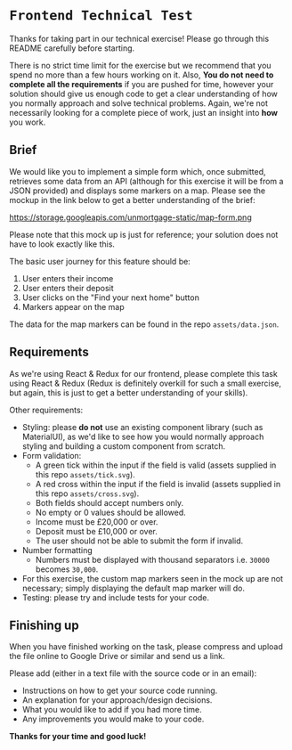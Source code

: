 # `Frontend Technical Test`

Thanks for taking part in our technical exercise! Please go through this README carefully before starting.

There is no strict time limit for the exercise but we recommend that you spend no more than a few hours working on it. Also, **You do not need to complete all the requirements** if you are pushed for time, however your solution should give us enough code to get a clear understanding of how you normally approach and solve technical problems. Again, we're not necessarily looking for a complete piece of work, just an insight into **how** you work.

## Brief

We would like you to implement a simple form which, once submitted, retrieves some data from an API (although for this exercise it will be from a JSON provided) and displays some markers on a map. Please see the mockup in the link below to get a better understanding of the brief:

https://storage.googleapis.com/unmortgage-static/map-form.png

Please note that this mock up is just for reference; your solution does not have to look exactly like this.

The basic user journey for this feature should be:

1. User enters their income
2. User enters their deposit
3. User clicks on the "Find your next home" button
4. Markers appear on the map

The data for the map markers can be found in the repo `assets/data.json`.

## Requirements

As we're using React & Redux for our frontend, please complete this task using React & Redux (Redux is definitely overkill for such a small exercise, but again, this is just to get a better understanding of your skills).

Other requirements:
* Styling: please **do not** use an existing component library (such as MaterialUI), as we'd like to see how you would normally approach styling and building a custom component from scratch.
* Form validation:
    * A green tick within the input if the field is valid (assets supplied in this repo `assets/tick.svg`).
    * A red cross within the input if the field is invalid (assets supplied in this repo `assets/cross.svg`).
    * Both fields should accept numbers only.
    * No empty or 0 values should be allowed.
    * Income must be £20,000 or over.
    * Deposit must be £10,000 or over.
    * The user should not be able to submit the form if invalid.
* Number formatting
    * Numbers must be displayed with thousand separators i.e. `30000` becomes `30,000`.
* For this exercise, the custom map markers seen in the mock up are not necessary; simply displaying the default map marker will do.
* Testing: please try and include tests for your code.

## Finishing up

When you have finished working on the task, please compress and upload the file online to Google Drive or similar and send us a link.

Please add (either in a text file with the source code or in an email):
* Instructions on how to get your source code running.
* An explanation for your approach/design decisions.
* What you would like to add if you had more time.
* Any improvements you would make to your code.

**Thanks for your time and good luck!**





